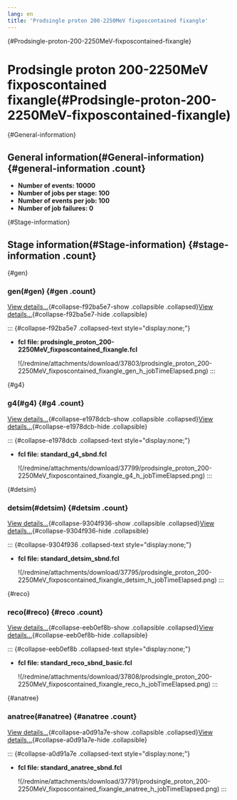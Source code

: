 ```yaml
---
lang: en
title: 'Prodsingle proton 200-2250MeV fixposcontained fixangle'
---
```


{#Prodsingle-proton-200-2250MeV-fixposcontained-fixangle}

Prodsingle proton 200-2250MeV fixposcontained fixangle(#Prodsingle-proton-200-2250MeV-fixposcontained-fixangle)
================================================================================================================================

{#General-information}

General information(#General-information) {#general-information .count}
----------------------------------------------------------

-   **Number of events: 10000**
-   **Number of jobs per stage: 100**
-   **Number of events per job: 100**
-   **Number of job failures: 0**

{#Stage-information}

Stage information(#Stage-information) {#stage-information .count}
------------------------------------------------------

{#gen}

### gen(#gen) {#gen .count}

[View details\...](#){#collapse-f92ba5e7-show .collapsible
.collapsed}[View details\...](#){#collapse-f92ba5e7-hide .collapsible}

::: {#collapse-f92ba5e7 .collapsed-text style="display:none;"}
-   **fcl file:
    prodsingle\_proton\_200-2250MeV\_fixposcontained\_fixangle.fcl**

    !(/redmine/attachments/download/37803/prodsingle_proton_200-2250MeV_fixposcontained_fixangle_gen_h_jobTimeElapsed.png)
:::

{#g4}

### g4(#g4) {#g4 .count}

[View details\...](#){#collapse-e1978dcb-show .collapsible
.collapsed}[View details\...](#){#collapse-e1978dcb-hide .collapsible}

::: {#collapse-e1978dcb .collapsed-text style="display:none;"}
-   **fcl file: standard\_g4\_sbnd.fcl**

    !(/redmine/attachments/download/37799/prodsingle_proton_200-2250MeV_fixposcontained_fixangle_g4_h_jobTimeElapsed.png)
:::

{#detsim}

### detsim(#detsim) {#detsim .count}

[View details\...](#){#collapse-9304f936-show .collapsible
.collapsed}[View details\...](#){#collapse-9304f936-hide .collapsible}

::: {#collapse-9304f936 .collapsed-text style="display:none;"}
-   **fcl file: standard\_detsim\_sbnd.fcl**

    !(/redmine/attachments/download/37795/prodsingle_proton_200-2250MeV_fixposcontained_fixangle_detsim_h_jobTimeElapsed.png)
:::

{#reco}

### reco(#reco) {#reco .count}

[View details\...](#){#collapse-eeb0ef8b-show .collapsible
.collapsed}[View details\...](#){#collapse-eeb0ef8b-hide .collapsible}

::: {#collapse-eeb0ef8b .collapsed-text style="display:none;"}
-   **fcl file: standard\_reco\_sbnd\_basic.fcl**

    !(/redmine/attachments/download/37808/prodsingle_proton_200-2250MeV_fixposcontained_fixangle_reco_h_jobTimeElapsed.png)
:::

{#anatree}

### anatree(#anatree) {#anatree .count}

[View details\...](#){#collapse-a0d91a7e-show .collapsible
.collapsed}[View details\...](#){#collapse-a0d91a7e-hide .collapsible}

::: {#collapse-a0d91a7e .collapsed-text style="display:none;"}
-   **fcl file: standard\_anatree\_sbnd.fcl**

    !(/redmine/attachments/download/37791/prodsingle_proton_200-2250MeV_fixposcontained_fixangle_anatree_h_jobTimeElapsed.png)
:::
